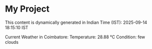 # My Project

This content is dynamically generated in Indian Time (IST): 2025-09-14 18:15:10 IST


Current Weather in Coimbatore:
Temperature: 28.88 °C
Condition: few clouds
